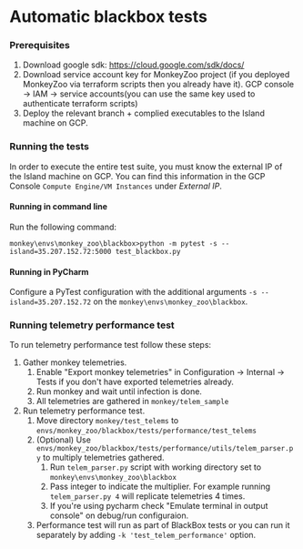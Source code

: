 # Automatic blackbox tests
### Prerequisites
1. Download google sdk: https://cloud.google.com/sdk/docs/
2. Download service account key for MonkeyZoo project (if you deployed MonkeyZoo via terraform scripts then you already have it). 
GCP console -> IAM -> service accounts(you can use the same key used to authenticate terraform scripts)
3. Deploy the relevant branch + complied executables to the Island machine on GCP.   

### Running the tests
In order to execute the entire test suite, you must know the external IP of the Island machine on GCP. You can find 
this information in the GCP Console `Compute Engine/VM Instances` under _External IP_. 

#### Running in command line
Run the following command:

`monkey\envs\monkey_zoo\blackbox>python -m pytest -s --island=35.207.152.72:5000 test_blackbox.py`

#### Running in PyCharm
Configure a PyTest configuration with the additional arguments `-s --island=35.207.152.72` on the 
`monkey\envs\monkey_zoo\blackbox`.

### Running telemetry performance test
To run telemetry performance test follow these steps:
1. Gather monkey telemetries.
    1. Enable "Export monkey telemetries" in Configuration -> Internal -> Tests if you don't have 
    exported telemetries already.
    2. Run monkey and wait until infection is done.
    3. All telemetries are gathered in `monkey/telem_sample`
2. Run telemetry performance test.
    1. Move directory `monkey/test_telems` to `envs/monkey_zoo/blackbox/tests/performance/test_telems`
    2. (Optional) Use `envs/monkey_zoo/blackbox/tests/performance/utils/telem_parser.py` to multiply 
    telemetries gathered.
        1. Run `telem_parser.py` script with working directory set to `monkey\envs\monkey_zoo\blackbox`
        2. Pass integer to indicate the multiplier. For example running `telem_parser.py 4` will replicate
        telemetries 4 times.
        3. If you're using pycharm check "Emulate terminal in output console" on debug/run configuraion.
    3. Performance test will run as part of BlackBox tests or you can run it separately by adding 
    `-k 'test_telem_performance'` option.

